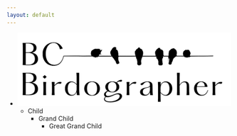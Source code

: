 ```yaml
---
layout: default
---
```

<html>
<body>
    <div class="row">
        <div class="col-md-4">
            <ul id='frontEnd'>
                <li><span class='caret'><img src="assets/css/logo.png" alt="Logo" class="parent-image"></span>
                    <ul class='nested'>
                        <li><span class='caret'>Child</span>
                            <ul class='nested'>
                                <li><span class='caret'>Grand Child</span>
                                    <ul class='nested'>
                                        <li>Great Grand Child</li>
                                    </ul>
                                </li>
                            </ul>
                        </li>
                    </ul>
                </li>
            </ul>
        </div>
    </div>
</body>
</html>